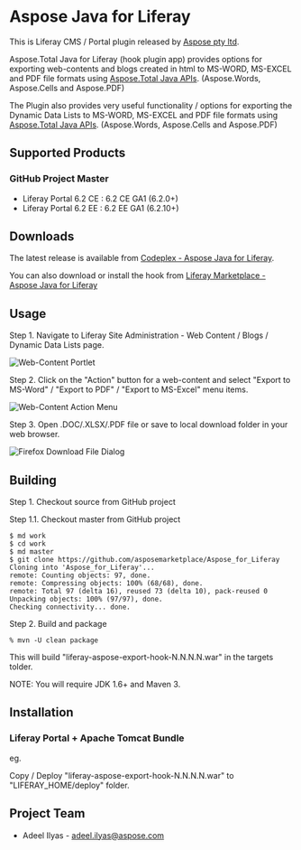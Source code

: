 # Aspose Java for Liferay

This is Liferay CMS / Portal plugin released by [Aspose pty ltd](http://www.aspose.com).

Aspose.Total Java for Liferay (hook plugin app) provides options for exporting web-contents and blogs created in html to MS-WORD, MS-EXCEL and PDF file formats using [Aspose.Total Java APIs](http://www.aspose.com/java/total-component.aspx). (Aspose.Words, Aspose.Cells and Aspose.PDF) 

The Plugin also provides very useful functionality / options for exporting the Dynamic Data Lists to MS-WORD, MS-EXCEL and PDF file formats using [Aspose.Total Java APIs](http://www.aspose.com/java/total-component.aspx). (Aspose.Words, Aspose.Cells and Aspose.PDF) 

## Supported Products

### GitHub Project Master 

* Liferay Portal 6.2 CE : 6.2 CE GA1 (6.2.0+)
* Liferay Portal 6.2 EE : 6.2 EE GA1 (6.2.10+)

## Downloads

The latest release is available from [Codeplex - Aspose Java for Liferay](https://asposeliferay.codeplex.com/releases/view/615042 "Aspose Java for Liferay").

You can also download or install the hook from [Liferay Marketplace - Aspose Java for Liferay](https://www.liferay.com/marketplace/-/mp/category/11232561 "Aspose Java for Liferay")


## Usage

Step 1. Navigate to Liferay Site Administration - Web Content / Blogs / Dynamic Data Lists page.

![Web-Content Portlet](http://i.imgur.com/FNpUJyM.jpg "Web-Content Portlet")

Step 2. Click on the "Action" button for a web-content and select "Export to MS-Word" / "Export to PDF" / "Export to MS-Excel" menu items.

![Web-Content Action Menu](http://i.imgur.com/WnsFibG.jpg "Web-Content Action Menu")

Step 3. Open .DOC/.XLSX/.PDF file or save to local download folder in your web browser.

![Firefox Download File Dialog](http://i.imgur.com/VVuVVFN.jpg "Firefox Download File Dialog")


## Building

Step 1. Checkout source from GitHub project

Step 1.1. Checkout master from GitHub project

    $ md work
    $ cd work
    $ md master
    $ git clone https://github.com/asposemarketplace/Aspose_for_Liferay
	Cloning into 'Aspose_for_Liferay'...
	remote: Counting objects: 97, done.
	remote: Compressing objects: 100% (68/68), done.
	remote: Total 97 (delta 16), reused 73 (delta 10), pack-reused 0
	Unpacking objects: 100% (97/97), done.
	Checking connectivity... done.
	
Step 2. Build and package

    % mvn -U clean package

This will build "liferay-aspose-export-hook-N.N.N.N.war" in the targets tolder.

NOTE: You will require JDK 1.6+ and Maven 3.


## Installation

### Liferay Portal + Apache Tomcat Bundle

eg.

Copy / Deploy "liferay-aspose-export-hook-N.N.N.N.war" to "LIFERAY_HOME/deploy" folder.


## Project Team

* Adeel Ilyas - adeel.ilyas@aspose.com
